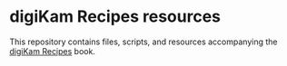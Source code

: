 # digiKam Recipes resources

This repository contains files, scripts, and resources accompanying the [digiKam Recipes](https://dmpop.gumroad.com/l/digikamrecipes) book.